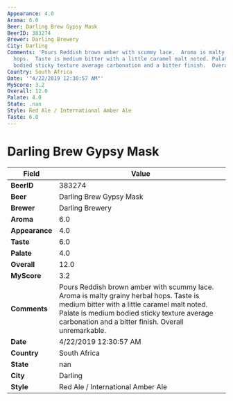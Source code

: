 ```yaml
---
Appearance: 4.0
Aroma: 6.0
Beer: Darling Brew Gypsy Mask
BeerID: 383274
Brewer: Darling Brewery
City: Darling
Comments: 'Pours Reddish brown amber with scummy lace.  Aroma is malty grainy herbal
  hops.  Taste is medium bitter with a little caramel malt noted. Palate is medium
  bodied sticky texture average carbonation and a bitter finish.  Overall unremarkable. '
Country: South Africa
Date: '"4/22/2019 12:30:57 AM"'
MyScore: 3.2
Overall: 12.0
Palate: 4.0
State: .nan
Style: Red Ale / International Amber Ale
Taste: 6.0
---
```


# Darling Brew Gypsy Mask

| Field         | Value |
|---------------|-------|
| **BeerID** | 383274 |
| **Beer** | Darling Brew Gypsy Mask |
| **Brewer** | Darling Brewery |
| **Aroma** | 6.0 |
| **Appearance** | 4.0 |
| **Taste** | 6.0 |
| **Palate** | 4.0 |
| **Overall** | 12.0 |
| **MyScore** | 3.2 |
| **Comments** | Pours Reddish brown amber with scummy lace.  Aroma is malty grainy herbal hops.  Taste is medium bitter with a little caramel malt noted. Palate is medium bodied sticky texture average carbonation and a bitter finish.  Overall unremarkable.  |
| **Date** | 4/22/2019 12:30:57 AM |
| **Country** | South Africa |
| **State** | nan |
| **City** | Darling |
| **Style** | Red Ale / International Amber Ale |
